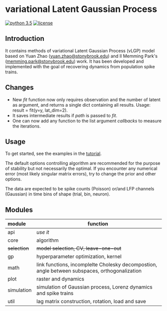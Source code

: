 # variational Latent Gaussian Process

[![python 3.5](https://img.shields.io/badge/python-3.5-blue.svg?style=flat-square)]()
[![license](https://img.shields.io/github/license/mashape/apistatus.svg?style=flat-square)]()

## Introduction

It contains methods of variational Latent Gaussian Process (vLGP) model based on 
Yuan Zhao ([yuan.zhao@stonybrook.edu](yuan.zhao@stonybrook.edu])) and 
Il Memming Park's ([memming.park@stonybrook.edu](memming.park@stonybrook.edu)) work.
It has been developed and implemented with the goal of recovering dynamics from population spike trains. 

## Changes

- New *fit* function now only requires observation and the number of latent as argument, 
and returns a single dict containing all results. Usage: 
result = fit(y=y, lat_dim=2).
- It saves intermediate results if *path* is passed to *fit*.
- One can now add any function to the list argument *callbacks* to measure the iterations.

## Usage

To get started, see the examples in the [tutorial](tutorial.ipynb).

The default options controlling algorithm are recommended for the purpose of stability but not necessarily the optimal.
If you encounter any numerical error (most likely singular matrix errors), try to change the prior and other options.

The data are expected to be spike counts (Poisson) or/and LFP channels (Gaussian) in time bins of shape (trial, bin, neuron).
 
## Modules

| module     | function                                                                                      |
|:-----------|-----------------------------------------------------------------------------------------------|
| api        | *use it*                                                                                      |
| core       | algorithm                                                                                     |
| ~~selection~~ | ~~model selection, CV, leave-one-out~~                                                     |
| gp         | hyperparameter optimization, kernel                                                           |
| math       | link functions, incomplelte Cholesky decompostion, angle between subspaces, orthogonalization |
| plot       | raster and dynamics                                                                           |
| simulation | simulation of Gaussian process, Lorenz dynamics and spike trains                              |
| util       | lag matrix construction, rotation, load and save                                              |
